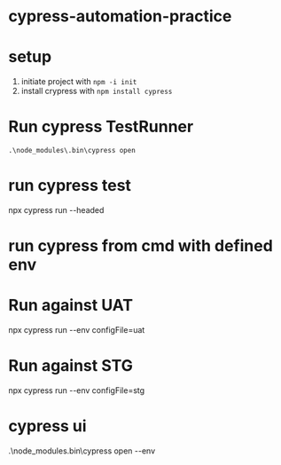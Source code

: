 # cypress-automation-practice
# setup
1. initiate project with `npm -i init`
2. install crypress with `npm install cypress`

# Run cypress TestRunner
`.\node_modules\.bin\cypress open`

# run cypress test
npx cypress run --headed

# run cypress from cmd with defined env
# Run against UAT
npx cypress run --env configFile=uat

# Run against STG
npx cypress run --env configFile=stg

# cypress ui
.\node_modules\.bin\cypress open --env 




